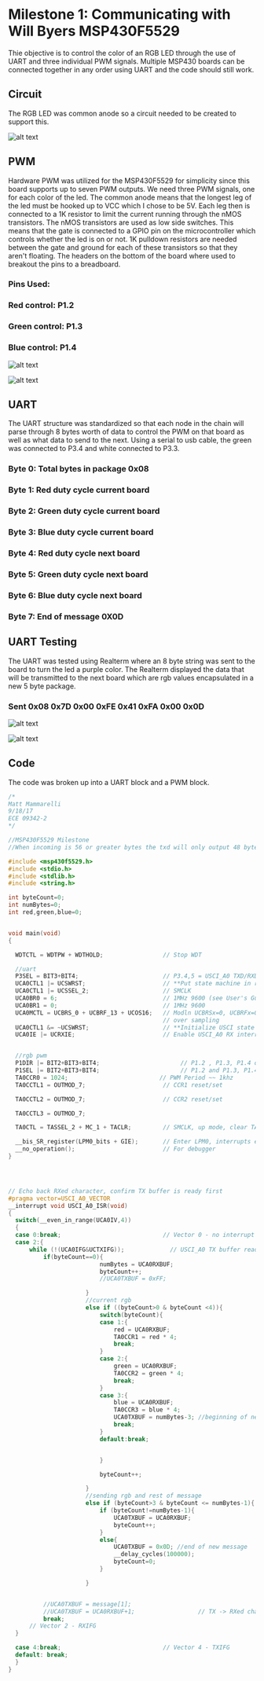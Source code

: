 # Milestone 1: Communicating with Will Byers MSP430F5529
Thie objective is to control the color of an RGB LED through the use of UART and three individual PWM signals.
Multiple MSP430 boards can be connected together in any order using UART and the code should still work.


## Circuit
The RGB LED was common anode so a circuit needed to be created to support this. 

![alt text](MSP430F5529/images/commonAnode.png "Common Anode")


## PWM 
Hardware PWM was utilized for the MSP430F5529 for simplicity since this board supports up to seven PWM outputs. 
We need three PWM signals, one for each color of the led. The common anode means that the longest leg of the led
must be hooked up to VCC which I chose to be 5V. Each leg then is connected to a 1K resistor to limit the current running through the nMOS transistors.
The nMOS transistors are used as low side switches. This means that the gate is connected to a GPIO pin on the microcontroller which controls whether the led is on or not.
1K pulldown resistors are needed between the gate and ground for each of these transistors so that they aren't floating.
The headers on the bottom of the board where used to breakout the pins to a breadboard. 

### Pins Used:
### Red control: P1.2
### Green control: P1.3
### Blue control: P1.4

![alt text](MSP430F5529/images/circuitSchem.png "Circuit Schematic")

![alt text](MSP430F5529/images/circuitLedOFF.png "Circuit OFF")

## UART
The UART structure was standardized so that each node in the chain will parse through 8 bytes worth of data to control the PWM on that board as well as what data to send to the next.
Using a serial to usb cable, the green was connected to P3.4 and white connected to P3.3.

### Byte 0: Total bytes in package 0x08
### Byte 1: Red duty cycle current board
### Byte 2:	Green duty cycle current board
### Byte 3: Blue duty cycle current board
### Byte 4: Red duty cycle next board
### Byte 5: Green duty cycle next board
### Byte 6: Blue duty cycle next board
### Byte 7: End of message 0X0D

## UART Testing
The UART was tested using Realterm where an 8 byte string was sent to the board to turn the led a purple color. 
The Realterm displayed the data that will be transmitted to the next board which are rgb values encapsulated in a new 5 byte package. 

### Sent 0x08 0x7D 0x00 0xFE 0x41 0xFA 0x00 0x0D

![alt text](MSP430F5529/images/realterm.png "Realterm")

![alt text](MSP430F5529/images/circuitLedON.png "Circuit Schematic")


## Code
The code was broken up into a UART block and a PWM block.

```c
/*
Matt Mammarelli
9/18/17
ECE 09342-2
*/

//MSP430F5529 Milestone
//When incoming is 56 or greater bytes the txd will only output 48 bytes

#include <msp430f5529.h>
#include <stdio.h>
#include <stdlib.h>
#include <string.h>

int byteCount=0;
int numBytes=0;
int red,green,blue=0;


void main(void)
{

  WDTCTL = WDTPW + WDTHOLD;                 // Stop WDT

  //uart
  P3SEL = BIT3+BIT4;                        // P3.4,5 = USCI_A0 TXD/RXD
  UCA0CTL1 |= UCSWRST;                      // **Put state machine in reset**
  UCA0CTL1 |= UCSSEL_2;                     // SMCLK
  UCA0BR0 = 6;                              // 1MHz 9600 (see User's Guide)
  UCA0BR1 = 0;                              // 1MHz 9600
  UCA0MCTL = UCBRS_0 + UCBRF_13 + UCOS16;   // Modln UCBRSx=0, UCBRFx=0,
                                            // over sampling
  UCA0CTL1 &= ~UCSWRST;                     // **Initialize USCI state machine**
  UCA0IE |= UCRXIE;                         // Enable USCI_A0 RX interrupt


  //rgb pwm
  P1DIR |= BIT2+BIT3+BIT4;                       // P1.2 , P1.3, P1.4 output
  P1SEL |= BIT2+BIT3+BIT4;                       // P1.2 and P1.3, P1.4 options select
  TA0CCR0 = 1024;                          // PWM Period ~~ 1khz
  TA0CCTL1 = OUTMOD_7;                      // CCR1 reset/set

  TA0CCTL2 = OUTMOD_7;                      // CCR2 reset/set

  TA0CCTL3 = OUTMOD_7;

  TA0CTL = TASSEL_2 + MC_1 + TACLR;         // SMCLK, up mode, clear TAR

  __bis_SR_register(LPM0_bits + GIE);       // Enter LPM0, interrupts enabled
  __no_operation();                         // For debugger
}




// Echo back RXed character, confirm TX buffer is ready first
#pragma vector=USCI_A0_VECTOR
__interrupt void USCI_A0_ISR(void)
{
  switch(__even_in_range(UCA0IV,4))
  {
  case 0:break;                             // Vector 0 - no interrupt
  case 2:{
      while (!(UCA0IFG&UCTXIFG));             // USCI_A0 TX buffer ready?
          if(byteCount==0){
                          numBytes = UCA0RXBUF;
                          byteCount++;
                          //UCA0TXBUF = 0xFF;

                      }
                      //current rgb
                      else if ((byteCount>0 & byteCount <4)){
                          switch(byteCount){
                          case 1:{
                              red = UCA0RXBUF;
                              TA0CCR1 = red * 4;                            // CCR1 PWM duty cycle red
                              break;
                          }
                          case 2:{
                              green = UCA0RXBUF;
                              TA0CCR2 = green * 4;                            // CCR2 PWM duty cycle green
                              break;
                          }
                          case 3:{
                              blue = UCA0RXBUF;
                              TA0CCR3 = blue * 4;                            //blue
                              UCA0TXBUF = numBytes-3; //beginning of new message
                              break;
                          }
                          default:break;


                          }

                          byteCount++;

                      }
                      //sending rgb and rest of message
                      else if (byteCount>3 & byteCount <= numBytes-1){
                          if (byteCount!=numBytes-1){
                              UCA0TXBUF = UCA0RXBUF;
                              byteCount++;
                          }
                          else{
                              UCA0TXBUF = 0x0D; //end of new message
                              __delay_cycles(100000);
                              byteCount=0;
                          }

                      }


          //UCA0TXBUF = message[1];
          //UCA0TXBUF = UCA0RXBUF+1;                  // TX -> RXed character
          break;
      // Vector 2 - RXIFG
  }

  case 4:break;                             // Vector 4 - TXIFG
  default: break;
  }
}


```




  



